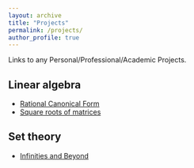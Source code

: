 ```yaml
---
layout: archive
title: "Projects"
permalink: /projects/
author_profile: true
---
```


Links to any Personal/Professional/Academic Projects.

## Linear algebra

* [Rational Canonical Form](rational-canonical-form.pdf)
* [Square roots of matrices](matrix-square-roots.pdf)

## Set theory

* [Infinities and Beyond](infinities-and-beyond.pdf)
